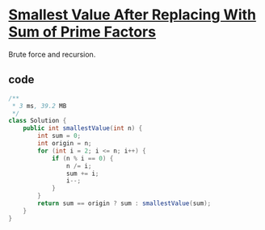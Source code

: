 # [Smallest Value After Replacing With Sum of Prime Factors](https://leetcode.com/problems/smallest-value-after-replacing-with-sum-of-prime-factors/)

Brute force and recursion.

## code

```java
/**
 * 3 ms, 39.2 MB
 */
class Solution {
    public int smallestValue(int n) {
        int sum = 0;
        int origin = n;
        for (int i = 2; i <= n; i++) {
            if (n % i == 0) {
                n /= i;
                sum += i;
                i--;
            }
        }
        return sum == origin ? sum : smallestValue(sum);
    }
}
```
